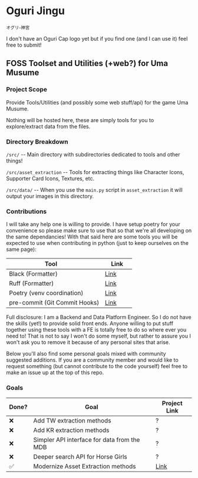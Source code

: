 # Oguri Jingu

<sup> オグリ-神宮 </sup>

I don't have an Oguri Cap logo yet but if you find one (and I can use it) feel free to submit!

## FOSS Toolset and Utilities (+web?) for Uma Musume

### Project Scope

Provide Tools/Utilities (and possibly some web stuff/api) for the game Uma Musume.

Nothing will be hosted here, these are simply tools for you to explore/extract data from the files.

### Directory Breakdown

`/src/` -- Main directory with subdirectories dedicated to tools and other things!

`/src/asset_extraction` -- Tools for extracting things like Character Icons, Supporter Card Icons, Textures, etc.

`/src/data/` -- When you use the `main.py` script in `asset_extraction` it will output your images in this directory.

### Contributions

I will take any help one is willing to provide. I have setup poetry for your convenience so please make sure to use that so that we're all developing on the same dependancies! With that said here are some tools you will be expected to use when contributing in python (just to keep ourselves on the same page):

| Tool                          | Link                                              |
| ----------------------------- | ------------------------------------------------- |
| Black (Formatter)             | [Link](https://github.com/psf/black)              |
| Ruff (Formatter)              | [Link](https://github.com/astral-sh/ruff)         |
| Poetry (venv coordination)    | [Link](https://python-poetry.org/)                |
| pre-commit (Git Commit Hooks) | [Link](https://pre-commit.com/)                   |

Full disclosure: I am a Backend and Data Platform Engineer. So I do not have the skills (yet!) to provide solid front ends. Anyone willing to put stuff together using these tools with a FE is totally free to do so where ever you need to! That is not to say I won't do some myself, but rather to assure you I won't ask you to remove it because of any personal sites that arise.

Below you'll also find some personal goals mixed with community suggested additions. If you are a community member and would like to request something (but cannot contribute to the code yourself) feel free to make an issue up at the top of this repo.

### Goals

| Done?              | Goal                                        | Project Link                                                                 |
| ------------------ | ------------------------------------------- | ---------------------------------------------------------------------------- |
| :x:                | Add TW extraction methods                   | ?                                                                            |
| :x:                | Add KR extraction methods                   | ?                                                                            |
| :x:                | Simpler API interface for data from the MDB | ?                                                                            |
| :x:                | Deeper search API for Horse Girls           | ?                                                                            |
| :white_check_mark: | Modernize Asset Extraction methods          | [Link](https://github.com/wesh92/oguri-jingu/tree/main/src/asset_extraction) |
